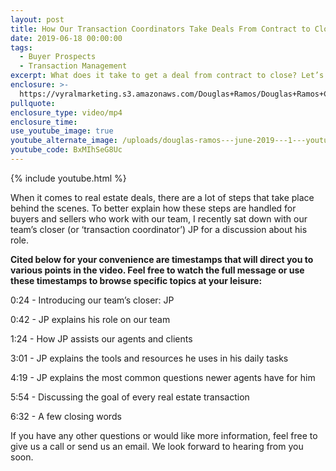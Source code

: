 ```yaml
---
layout: post
title: How Our Transaction Coordinators Take Deals From Contract to Close?
date: 2019-06-18 00:00:00
tags:
  - Buyer Prospects
  - Transaction Management
excerpt: What does it take to get a deal from contract to close? Let’s discuss.
enclosure: >-
  https://vyralmarketing.s3.amazonaws.com/Douglas+Ramos/Douglas+Ramos+Century+21+_+How+Our+Transaction+Coordinators+Take+Deals+From+Contract+to+Close_.mp4
pullquote:
enclosure_type: video/mp4
enclosure_time:
use_youtube_image: true
youtube_alternate_image: /uploads/douglas-ramos---june-2019---1---youtube.jpg
youtube_code: BxMIhSeG8Uc
---
```


{% include youtube.html %}

When it comes to real estate deals, there are a lot of steps that take place behind the scenes. To better explain how these steps are handled for buyers and sellers who work with our team, I recently sat down with our team’s closer (or ‘transaction coordinator’) JP for a discussion about his role.&nbsp;

**Cited below for your convenience are timestamps that will direct you to various points in the video. Feel free to watch the full message or use these timestamps to browse specific topics at your leisure:&nbsp;**

0:24 - Introducing our team’s closer: JP

0:42 - JP explains his role on our team

1:24 - How JP assists our agents and clients

3:01 - JP explains the tools and resources he uses in his daily tasks

4:19 - JP explains the most common questions newer agents have for him&nbsp;

5:54 - Discussing the goal of every real estate transaction

6:32 - A few closing words&nbsp;

If you have any other questions or would like more information, feel free to give us a call or send us an email. We look forward to hearing from you soon.<br>&nbsp;
